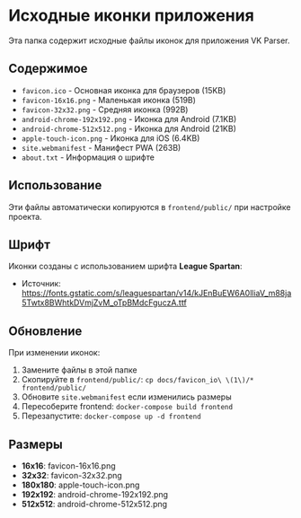# Исходные иконки приложения

Эта папка содержит исходные файлы иконок для приложения VK Parser.

## Содержимое

- `favicon.ico` - Основная иконка для браузеров (15KB)
- `favicon-16x16.png` - Маленькая иконка (519B)
- `favicon-32x32.png` - Средняя иконка (992B)
- `android-chrome-192x192.png` - Иконка для Android (7.1KB)
- `android-chrome-512x512.png` - Иконка для Android (21KB)
- `apple-touch-icon.png` - Иконка для iOS (6.4KB)
- `site.webmanifest` - Манифест PWA (263B)
- `about.txt` - Информация о шрифте

## Использование

Эти файлы автоматически копируются в `frontend/public/` при настройке проекта.

## Шрифт

Иконки созданы с использованием шрифта **League Spartan**:

- Источник: https://fonts.gstatic.com/s/leaguespartan/v14/kJEnBuEW6A0lliaV_m88ja5Twtx8BWhtkDVmjZvM_oTpBMdcFguczA.ttf

## Обновление

При изменении иконок:

1. Замените файлы в этой папке
2. Скопируйте в `frontend/public/`: `cp docs/favicon_io\ \(1\)/* frontend/public/`
3. Обновите `site.webmanifest` если изменились размеры
4. Пересоберите frontend: `docker-compose build frontend`
5. Перезапустите: `docker-compose up -d frontend`

## Размеры

- **16x16**: favicon-16x16.png
- **32x32**: favicon-32x32.png
- **180x180**: apple-touch-icon.png
- **192x192**: android-chrome-192x192.png
- **512x512**: android-chrome-512x512.png

